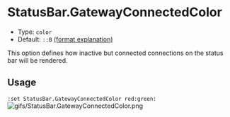 # StatusBar.GatewayConnectedColor

- Type: `color`
- Default: `::B` [(format explanation)](../Colors.md)

This option defines how inactive but connected connections on the status bar will be rendered.

## Usage
`:set StatusBar.GatewayConnectedColor red:green:`
![gifs/StatusBar.GatewayConnectedColor.png](gifs/StatusBar.GatewayConnectedColor.png)
